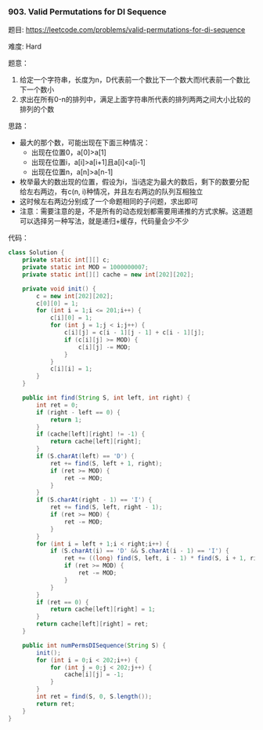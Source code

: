 ### 903. Valid Permutations for DI Sequence



题目:
https://leetcode.com/problems/valid-permutations-for-di-sequence

难度:
Hard

题意：

1. 给定一个字符串，长度为n，D代表前一个数比下一个数大而I代表前一个数比下一个数小
2. 求出在所有0-n的排列中，满足上面字符串所代表的排列两两之间大小比较的排列的个数

思路：

- 最大的那个数，可能出现在下面三种情况：
  - 出现在位置0，a[0]>a[1]
  - 出现在位置i，a[i]>a[i+1]且a[i]<a[i-1]
  - 出现在位置n，a[n]>a[n-1]
- 枚举最大的数出现的位置，假设为i，当i选定为最大的数后，剩下的数要分配给左右两边，有c(n, i)种情况，并且左右两边的队列互相独立
- 这时候左右两边分别成了一个命题相同的子问题，求出即可
- 注意：需要注意的是，不是所有的动态规划都需要用递推的方式求解。这道题可以选择另一种写法，就是递归+缓存，代码量会少不少

代码：

```java
class Solution {
    private static int[][] c;
    private static int MOD = 1000000007;
    private static int[][] cache = new int[202][202];

    private void init() {
        c = new int[202][202];
        c[0][0] = 1;
        for (int i = 1;i <= 201;i++) {
            c[i][0] = 1;
            for (int j = 1;j < i;j++) {
                c[i][j] = c[i - 1][j - 1] + c[i - 1][j];
                if (c[i][j] >= MOD) {
                    c[i][j] -= MOD;
                }
            }
            c[i][i] = 1;
        }
    }

    public int find(String S, int left, int right) {
        int ret = 0;
        if (right - left == 0) {
            return 1;
        }
        if (cache[left][right] != -1) {
            return cache[left][right];
        }
        if (S.charAt(left) == 'D') {
            ret += find(S, left + 1, right);
            if (ret >= MOD) {
                ret -= MOD;
            }
        }
        if (S.charAt(right - 1) == 'I') {
            ret += find(S, left, right - 1);
            if (ret >= MOD) {
                ret -= MOD;
            }
        }
        for (int i = left + 1;i < right;i++) {
            if (S.charAt(i) == 'D' && S.charAt(i - 1) == 'I') {
                ret += ((long) find(S, left, i - 1) * find(S, i + 1, right) % MOD) * c[right - left][i - left] % MOD;
                if (ret >= MOD) {
                    ret -= MOD;
                }
            }
        }
        if (ret == 0) {
            return cache[left][right] = 1;
        }
        return cache[left][right] = ret;
    }

    public int numPermsDISequence(String S) {
        init();
        for (int i = 0;i < 202;i++) {
            for (int j = 0;j < 202;j++) {
                cache[i][j] = -1;
            }
        }
        int ret = find(S, 0, S.length());
        return ret;
    }
}
```

